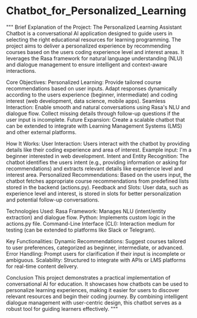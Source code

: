 # Chatbot_for_Personalized_Learning
""" 
Brief Explanation of the Project:
The Personalized Learning Assistant Chatbot is a conversational AI application
designed to guide users in selecting the right educational resources for learning
programming. The project aims to deliver a personalized experience by
recommending courses based on the users coding experience level and interest areas.
It leverages the Rasa framework for natural language understanding (NLU) and
dialogue management to ensure intelligent and context-aware interactions.

Core Objectives:
Personalized Learning:
Provide tailored course recommendations based on user inputs. Adapt responses
dynamically according to the users experience (beginner, intermediate) and coding
interest (web development, data science, mobile apps).
Seamless Interaction:
Enable smooth and natural conversations using Rasa's NLU and dialogue flow.
Collect missing details through follow-up questions if the user input is incomplete.
Future Expansion:
Create a scalable chatbot that can be extended to integrate with Learning Management
Systems (LMS) and other external platforms.

How It Works:
User Interaction:
Users interact with the chatbot by providing details like their coding experience and
area of interest.
Example input: I'm a beginner interested in web development.
Intent and Entity Recognition:
The chatbot identifies the users intent (e.g., providing information or asking for
recommendations) and extracts relevant details like experience level and interest area.
Personalized Recommendations:
Based on the users input, the chatbot fetches appropriate course recommendations
from predefined lists stored in the backend (actions.py).
Feedback and Slots:
User data, such as experience level and interest, is stored in slots for better
personalization and potential follow-up conversations.

Technologies Used:
Rasa Framework:
Manages NLU (intent/entity extraction) and dialogue flow.
Python:
Implements custom logic in the actions.py file.
Command-Line Interface (CLI):
Interaction medium for testing (can be extended to platforms like Slack or Telegram).

Key Functionalities:
Dynamic Recommendations:
Suggest courses tailored to user preferences, categorized as beginner, intermediate, or
advanced.
Error Handling:
Prompt users for clarification if their input is incomplete or ambiguous.
Scalability:
Structured to integrate with APIs or LMS platforms for real-time content delivery.

Conclusion
This project demonstrates a practical implementation of conversational AI for education. It
showcases how chatbots can be used to personalize learning experiences, making it easier for
users to discover relevant resources and begin their coding journey. By combining intelligent
dialogue management with user-centric design, this chatbot serves as a robust tool for guiding
learners effectively.
"""
